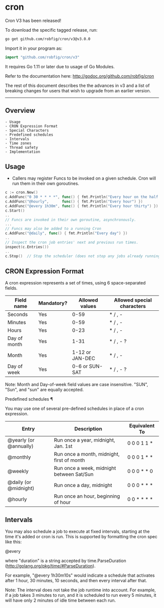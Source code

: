 # cron

Cron V3 has been released!

To download the specific tagged release, run:
```bash
go get github.com/robfig/cron/v3@v3.0.0
```
Import it in your program as:
```go
import "github.com/robfig/cron/v3"
```
It requires Go 1.11 or later due to usage of Go Modules.

Refer to the documentation here:
http://godoc.org/github.com/robfig/cron

The rest of this document describes the the advances in v3 and a list of
breaking changes for users that wish to upgrade from an earlier version.

---
## Overview
    - Usage
    - CRON Expression Format
    - Special Characters
    - Predefined schedules
    - Intervals
    - Time zones
    - Thread safety
    - Implementation
## Usage 

- Callers may register Funcs to be invoked on a given schedule. Cron will run them in their own goroutines. 
```go
c := cron.New()
c.AddFunc("0 30 * * * *", func() { fmt.Println("Every hour on the half hour") })
c.AddFunc("@hourly",      func() { fmt.Println("Every hour") })
c.AddFunc("@every 1h30m", func() { fmt.Println("Every hour thirty") })
c.Start()
..
// Funcs are invoked in their own goroutine, asynchronously.
...
// Funcs may also be added to a running Cron
c.AddFunc("@daily", func() { fmt.Println("Every day") })
..
// Inspect the cron job entries' next and previous run times.
inspect(c.Entries())
..
c.Stop()  // Stop the scheduler (does not stop any jobs already running).
```

## CRON Expression Format

A cron expression represents a set of times, using 6 space-separated fields.

Field name   | Mandatory? | Allowed values  | Allowed special characters
----------   | ---------- | --------------  | --------------------------
Seconds      | Yes        | 0-59            | * / , -
Minutes      | Yes        | 0-59            | * / , -
Hours        | Yes        | 0-23            | * / , -
Day of month | Yes        | 1-31            | * / , - ?
Month        | Yes        | 1-12 or JAN-DEC | * / , -
Day of week  | Yes        | 0-6 or SUN-SAT  | * / , - ?

Note: Month and Day-of-week field values are case insensitive. "SUN", "Sun", and "sun" are equally accepted. 

Predefined schedules ¶

You may use one of several pre-defined schedules in place of a cron expression.

Entry                  | Description                                | Equivalent To
-----                  | -----------                                | -------------
@yearly (or @annually) | Run once a year, midnight, Jan. 1st        | 0 0 0 1 1 *
@monthly               | Run once a month, midnight, first of month | 0 0 0 1 * *
@weekly                | Run once a week, midnight between Sat/Sun  | 0 0 0 * * 0
@daily (or @midnight)  | Run once a day, midnight                   | 0 0 0 * * *
@hourly                | Run once an hour, beginning of hour        | 0 0 * * * *

## Intervals

You may also schedule a job to execute at fixed intervals, starting at the time it's added or cron is run. This is supported by formatting the cron spec like this:

@every <duration>

where "duration" is a string accepted by time.ParseDuration (http://golang.org/pkg/time/#ParseDuration).

For example, "@every 1h30m10s" would indicate a schedule that activates after 1 hour, 30 minutes, 10 seconds, and then every interval after that.

Note: The interval does not take the job runtime into account. For example, if a job takes 3 minutes to run, and it is scheduled to run every 5 minutes, it will have only 2 minutes of idle time between each run. 